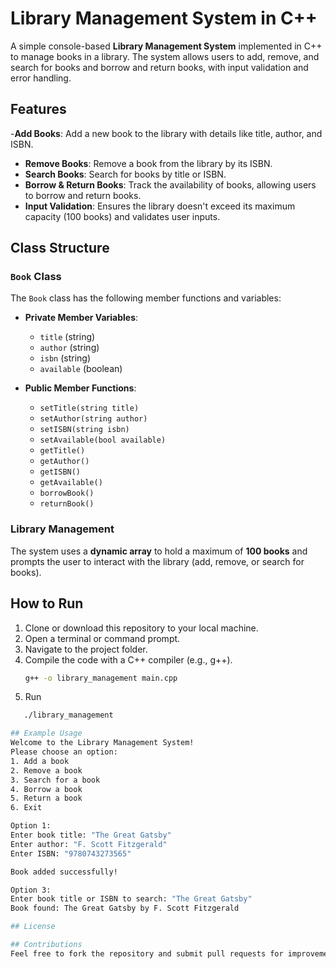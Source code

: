 # Library Management System in C++

A simple console-based **Library Management System** implemented in C++ to manage books in a library. The system allows users to add, remove, and search for books and borrow and return books, with input validation and error handling.

## Features 
-**Add Books**: Add a new book to the library with details like title, author, and ISBN.
- **Remove Books**: Remove a book from the library by its ISBN.
- **Search Books**: Search for books by title or ISBN.
- **Borrow & Return Books**: Track the availability of books, allowing users to borrow and return books.
- **Input Validation**: Ensures the library doesn't exceed its maximum capacity (100 books) and validates user inputs.

## Class Structure

### `Book` Class

The `Book` class has the following member functions and variables:

- **Private Member Variables**:
  - `title` (string)
  - `author` (string)
  - `isbn` (string)
  - `available` (boolean)

- **Public Member Functions**:
  - `setTitle(string title)`
  - `setAuthor(string author)`
  - `setISBN(string isbn)`
  - `setAvailable(bool available)`
  - `getTitle()`
  - `getAuthor()`
  - `getISBN()`
  - `getAvailable()`
  - `borrowBook()`
  - `returnBook()`

### Library Management

The system uses a **dynamic array** to hold a maximum of **100 books** and prompts the user to interact with the library (add, remove, or search for books).

## How to Run

1. Clone or download this repository to your local machine.
2. Open a terminal or command prompt.
3. Navigate to the project folder.
4. Compile the code with a C++ compiler (e.g., g++).
   ```bash
   g++ -o library_management main.cpp
5. Run
 ```bash
    ./library_management

## Example Usage
Welcome to the Library Management System!
Please choose an option:
1. Add a book
2. Remove a book
3. Search for a book
4. Borrow a book
5. Return a book
6. Exit

Option 1:
Enter book title: "The Great Gatsby"
Enter author: "F. Scott Fitzgerald"
Enter ISBN: "9780743273565"

Book added successfully!

Option 3:
Enter book title or ISBN to search: "The Great Gatsby"
Book found: The Great Gatsby by F. Scott Fitzgerald

## License

## Contributions
Feel free to fork the repository and submit pull requests for improvements or bug fixes.
